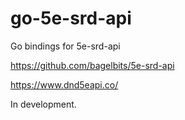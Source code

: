 # go-5e-srd-api

Go bindings for 5e-srd-api

https://github.com/bagelbits/5e-srd-api

https://www.dnd5eapi.co/

In development.
